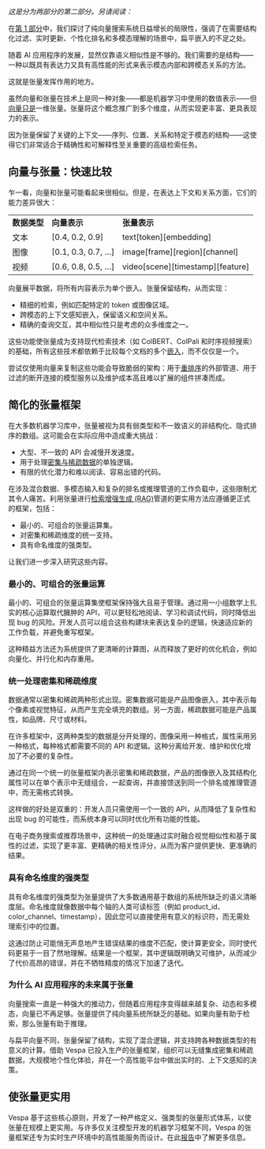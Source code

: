 *这是分为两部分的第二部分。另请阅读：*

在[第 1 部分](https://thenewstack.io/vectors-are-dead-long-live-tensors-part-1/)中，我们探讨了纯向量搜索系统日益增长的局限性，强调了在需要结构化过滤、实时更新、个性化排名和多模态理解的场景中，扁平嵌入的不足之处。

随着 AI 应用程序的发展，显然仅靠语义相似性是不够的。我们需要的是结构——一种以既具有表达力又具有高性能的形式来表示模态内部和跨模态关系的方法。

这就是张量发挥作用的地方。

虽然向量和张量在技术上是同一种对象——都是机器学习中使用的数值表示——但[向量只是](https://thenewstack.io/why-developers-need-vector-search/)一维张量。张量将这个概念推广到多个维度，从而实现更丰富、更具表现力的表示。

因为张量保留了关键的上下文——序列、位置、关系和特定于模态的结构——这使得它们非常适合于精确性和可解释性至关重要的高级检索任务。

## 向量与张量：快速比较

乍一看，向量和张量可能看起来很相似。但是，在表达上下文和关系方面，它们的能力差异很大：

|  |  |  |
| --- | --- | --- |
| **数据类型** | **向量表示** | **张量表示** |
| 文本 | [0.4, 0.2, 0.9] | text[token][embedding] |
| 图像 | [0.1, 0.3, 0.7, …] | image[frame][region][channel] |
| 视频 | [0.6, 0.8, 0.5, …] | video[scene][timestamp][feature] |

向量展平数据，将所有内容表示为单个嵌入。张量保留结构，从而实现：

* 精细的检索，例如匹配特定的 token 或图像区域。
* 跨模态的上下文感知嵌入，保留语义和空间关系。
* 精确的查询交互，其中相似性只是考虑的众多维度之一。

这些功能使张量成为支持现代检索技术（如 ColBERT、ColPali 和时序视频搜索）的基础，所有这些技术都依赖于比较每个文档的多个[嵌入](https://thenewstack.io/the-building-blocks-of-llms-vectors-tokens-and-embeddings/)，而不仅仅是一个。

尝试仅使用向量来复制这些功能会导致脆弱的架构：用于[重排序](https://thenewstack.io/letor-machine-learning-web-search-technique-thats-turned-key-information-retrieval-tool/)的外部管道、用于过滤的断开连接的模型服务以及维护成本高且难以扩展的组件拼凑而成。

## 简化的张量框架

在大多数机器学习库中，张量被视为具有弱类型和不一致语义的非结构化、隐式排序的数组。这可能会在实际应用中造成重大挑战：

* 大型、不一致的 API 会减慢开发速度。
* 用于处理[密集与稀疏数据](https://thenewstack.io/generate-learned-sparse-embeddings-with-bge-m3/)的单独逻辑。
* 有限的优化潜力和难以阅读、容易出错的代码。

在涉及混合数据、多模态输入和复杂的排名或推理管道的工作负载中，这些限制尤其令人痛苦。利用张量进行[检索增强生成 (RAG)](https://thenewstack.io/retrieval-augmented-generation-for-llms/)管道的更实用方法应遵循更正式的框架，包括：

* 最小的、可组合的张量运算集。
* 对密集和稀疏维度的统一支持。
* 具有命名维度的强类型。

让我们进一步深入研究这些内容。

### 最小的、可组合的张量运算

最小的、可组合的张量运算集使框架保持强大且易于管理。通过用一小组数学上扎实的核心运算取代臃肿的 API，可以更轻松地阅读、学习和调试代码，同时降低出现 bug 的风险。开发人员可以组合这些构建块来表达复杂的逻辑，快速适应新的工作负载，并避免重写框架。

这种精益方法还为系统提供了更清晰的计算图，从而释放了更好的优化机会，例如向量化、并行化和内存重用。

### 统一处理密集和稀疏维度

数据通常以密集和稀疏两种形式出现。密集数据可能是产品图像嵌入，其中表示每个像素或视觉特征，从而产生完全填充的数组。另一方面，稀疏数据可能是产品属性，如品牌、尺寸或材料。

在许多框架中，这两种类型的数据是分开处理的，图像采用一种格式，属性采用另一种格式，每种格式都需要不同的 API 和逻辑。这种分离给开发、维护和优化增加了不必要的复杂性。

通过在同一个统一的张量框架内表示密集和稀疏数据，产品的图像嵌入及其结构化属性可以在单个表示中无缝组合，一起查询，并直接馈送到同一个排名或推理管道中，而无需格式转换。

这样做的好处是双重的：开发人员只需使用一个一致的 API，从而降低了复杂性和出现 bug 的可能性，而系统本身可以同时优化所有功能的性能。

在电子商务搜索或推荐场景中，这种统一的处理通过实时融合视觉相似性和基于属性的过滤，实现了更丰富、更精确的相关性评分，从而为客户提供更快、更准确的结果。

### 具有命名维度的强类型

具有命名维度的强类型为张量提供了大多数通用基于数组的系统所缺乏的语义清晰度层。命名维度就像数据中每个轴的人类可读标签（例如 product\_id、color\_channel、timestamp），因此您可以直接使用有意义的标识符，而无需处理索引中的位置。

这通过防止可能悄无声息地产生错误结果的维度不匹配，使计算更安全，同时使代码更易于一目了然地理解。结果是一个框架，其中逻辑既明确又可维护，从而减少了代价高昂的错误，并在不牺牲精度的情况下加速了迭代。

### 为什么 AI 应用程序的未来属于张量

向量搜索一直是一种强大的推动力，但随着应用程序变得越来越复杂、动态和多模态，向量已不再足够。张量提供了纯向量系统所缺乏的基础。如果向量有助于检索，那么张量有助于推理。

与扁平向量不同，张量保留了结构，实现了混合逻辑，并支持跨各种数据类型的有意义的计算。借助 Vespa 已投入生产的张量框架，组织可以无缝集成密集和稀疏数据，大规模地个性化体验，并在一个高性能平台中做出实时的、上下文感知的决策。

## 使张量更实用

Vespa 基于这些核心原则，开发了一种严格定义、强类型的张量形式体系，以使张量在规模上更实用。与许多仅关注模型开发的机器学习框架不同，Vespa 的张量框架还专为实时生产环境中的高性能服务而设计。在此[报告](https://docs.vespa.ai/en/a_tensor_formalism_for_computer_science.pdf)中了解更多信息。